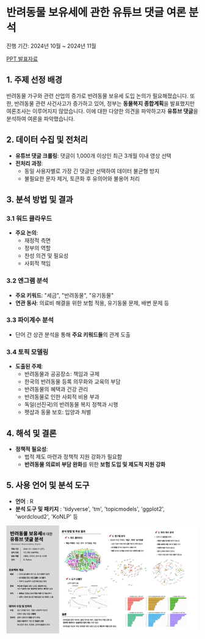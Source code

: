 # 반려동물 보유세에 관한 유튜브 댓글 여론 분석
진행 기간: 2024년 10월 ~ 2024년 11월 

[PPT 발표자료](https://github.com/Doonco/TopicModeling/blob/main/%EB%B0%98%EB%A0%A4%EB%8F%99%EB%AC%BC%EB%B3%B4%EC%9C%A0%EC%84%B8.pdf)
## 1. 주제 선정 배경

반려동물 가구와 관련 산업의 증가로 반려동물 보유세 도입 논의가 필요해졌습니다. 
또한, 반려동물 관련 사건사고가 증가하고 있어, 정부는 **동물복지 종합계획**을 발표했지만 여론조사는 이루어지지 않았습니다. 
이에 대한 다양한 의견을 파악하고자 **유튜브 댓글**을 분석하여 여론을 파악했습니다.

## 2. 데이터 수집 및 전처리

- **유튜브 댓글 크롤링**: 댓글이 1,000개 이상인 최근 3개월 이내 영상 선택
- **전처리 과정**: 
  - 동일 사용자별로 가장 긴 댓글만 선택하여 데이터 불균형 방지
  - 불필요한 문자 제거, 토큰화 후 유의어와 불용어 처리

## 3. 분석 방법 및 결과

### 3.1 워드 클라우드
- **주요 논의**: 
  - 재정적 측면
  - 정부의 역할
  - 찬성 의견 및 필요성
  - 사회적 책임

### 3.2 엔그램 분석
- **주요 키워드**: "세금", "반려동물", "유기동물"
- **연관 동사**: 의료비 해결을 위한 보험 적용, 유기동물 문제, 배변 문제 등

### 3.3 파이계수 분석
- 단어 간 상관 분석을 통해 **주요 키워드들**의 관계 도출

### 3.4 토픽 모델링
- **도출된 주제**: 
  - 반려동물과 공공장소: 책임과 규제
  - 한국의 반려동물 등록 의무화와 교육의 부담
  - 반려동물의 혜택과 건강 관리
  - 반려동물로 인한 사회적 비용 부과
  - 독일(선진국)의 반려동물 복지 정책과 시행
  - 펫샵과 동물 보호: 입양과 처벌
## 4. 해석 및 결론

- **정책적 필요성**: 
  - 법적 제도 마련과 정책적 지원 강화가 필요함
  - **반려동물 의료비 부담 완화**를 위한 **보험 도입 및 제도적 지원 강화**

## 5. 사용 언어 및 분석 도구 
- **언어** : R
- **분석 도구 및 패키지** : 'tidyverse', 'tm', 'topicmodels', 'ggplot2', 'wordcloud2', 'KoNLP' 등

![프로젝트 전체 결과](full.png)
